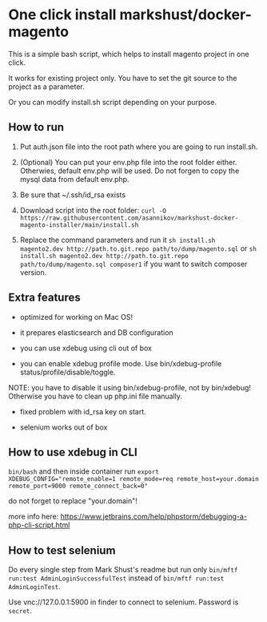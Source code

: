 # One click install markshust/docker-magento 


This is a simple bash script, which helps to install magento project in one click.

It works for existing project only. You have to set the git source to the project as a parameter.

Or you can modify install.sh script depending on your purpose.

## How to run

1. Put auth.json file into the root path where you are going to run install.sh.

2. (Optional) You can put your env.php file into the root folder either. Otherwies, default env.php will be used. Do not forgen to copy the mysql data from default env.php.

3. Be sure that ~/.ssh/id_rsa exists

4. Download script into the root folder: `curl -O https://raw.githubusercontent.com/asannikov/markshust-docker-magento-installer/main/install.sh`

5. Replace the command parameters and run it `sh install.sh magento2.dev http://path.to.git.repo path/to/dump/magento.sql` or `sh install.sh magento2.dev http://path.to.git.repo path/to/dump/magento.sql composer1` if you want to switch composer version.

## Extra features
- optimized for working on Mac OS!

- it prepares elasticsearch and DB configuration

- you can use xdebug using cli out of box

- you can enable xdebug profile mode. Use bin/xdebug-profile status/profile/disable/toggle. 

NOTE: you have to disable it using bin/xdebug-profile, not by bin/xdebug! Otherwise you have to clean up php.ini file manually.

- fixed problem with id_rsa key on start.

- selenium works out of box

## How to use xdebug in CLI

`bin/bash` and then inside container run `export XDEBUG_CONFIG="remote_enable=1 remote_mode=req remote_host=your.domain remote_port=9000 remote_connect_back=0"`

do not forget to replace "your.domain"!

more info here: https://www.jetbrains.com/help/phpstorm/debugging-a-php-cli-script.html

## How to test selenium

Do every single step from Mark Shust's readme but run only `bin/mftf run:test AdminLoginSuccessfulTest` instead of `bin/mftf run:test AdminLoginTest`.

Use vnc://127.0.0.1:5900 in finder to connect to selenium. Password is `secret`.